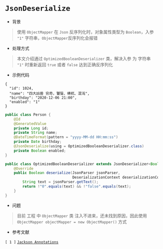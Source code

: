 # `JsonDeserialize`

- 背景

> 使用 ` ObjectMapper ` 在 `Json` 反序列化时，对象属性类型为 `Boolean`，入参 `"1"` 字符串，`ObjectMapper`反序列化会报错

- 处理方式

> 本文介绍通过 `OptimizedBooleanDeserializer` 类，解决入参 为 字符串 `"1"` 时重新返回 `true` 或者 `false` 达到正确反序列化

- 示例代码

```json5
{
  "id": 1024,
  "name": "四大凶兽 穷奇，饕餮、梼杌、混沌",
  "birthday": "2020-12-06 21:00",
  "enabled": "1"
}
```

```java
public class Person {
    @Id
    @GeneratedValue
    private Long id;
    private String name;
    @DateTimeFormat(pattern = "yyyy-MM-dd HH:mm:ss")
    private Date birthday;
    @JsonDeserialize(using = OptimizedBooleanDeserializer.class)
    private Boolean enabled;
}
``` 

```java
public class OptimizedBooleanDeserializer extends JsonDeserializer<Boolean> {
    @Override
    public Boolean deserialize(JsonParser jsonParser,
                               DeserializationContext deserializationContext) throws IOException {
        String text = jsonParser.getText();
        return !"0".equals(text) && !"false".equals(text);
    }
}
```

- 问题

> 目前 工程 中 `ObjectMapper` 类 注入不进来，还未找到原因，因此使用 `ObjectMapper objectMapper = new ObjectMapper()` 方式

- 参考文献

`[ 1 ]` [`Jackson Annotations`](http://tutorials.jenkov.com/java-json/jackson-annotations.html)